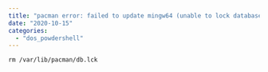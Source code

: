 ```yaml
---
title: "pacman error: failed to update mingw64 (unable to lock database)?"
date: "2020-10-15"
categories: 
  - "dos_powdershell"
---
```


```
rm /var/lib/pacman/db.lck
```
